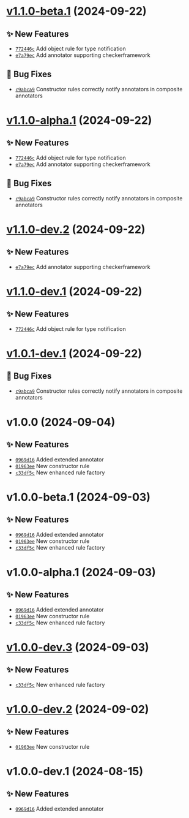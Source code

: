 # [v1.1.0-beta.1](https://github.com/lengors/js2pets/compare/v1.0.0...v1.1.0-beta.1) (2024-09-22)

## ✨ New Features
- [`772446c`](https://github.com/lengors/js2pets/commit/772446c)  Add object rule for type notification 
- [`e7a79ec`](https://github.com/lengors/js2pets/commit/e7a79ec)  Add annotator supporting checkerframework 

## 🐛 Bug Fixes
- [`c9abca9`](https://github.com/lengors/js2pets/commit/c9abca9)  Constructor rules correctly notify annotators in composite annotators

# [v1.1.0-alpha.1](https://github.com/lengors/js2pets/compare/v1.0.0...v1.1.0-alpha.1) (2024-09-22)

## ✨ New Features
- [`772446c`](https://github.com/lengors/js2pets/commit/772446c)  Add object rule for type notification 
- [`e7a79ec`](https://github.com/lengors/js2pets/commit/e7a79ec)  Add annotator supporting checkerframework 

## 🐛 Bug Fixes
- [`c9abca9`](https://github.com/lengors/js2pets/commit/c9abca9)  Constructor rules correctly notify annotators in composite annotators

# [v1.1.0-dev.2](https://github.com/lengors/js2pets/compare/v1.1.0-dev.1...v1.1.0-dev.2) (2024-09-22)

## ✨ New Features
- [`e7a79ec`](https://github.com/lengors/js2pets/commit/e7a79ec)  Add annotator supporting checkerframework

# [v1.1.0-dev.1](https://github.com/lengors/js2pets/compare/v1.0.1-dev.1...v1.1.0-dev.1) (2024-09-22)

## ✨ New Features
- [`772446c`](https://github.com/lengors/js2pets/commit/772446c)  Add object rule for type notification

# [v1.0.1-dev.1](https://github.com/lengors/js2pets/compare/v1.0.0...v1.0.1-dev.1) (2024-09-22)

## 🐛 Bug Fixes
- [`c9abca9`](https://github.com/lengors/js2pets/commit/c9abca9)  Constructor rules correctly notify annotators in composite annotators

# v1.0.0 (2024-09-04)

## ✨ New Features
- [`0969d16`](https://github.com/lengors/js2pets/commit/0969d16)  Added extended annotator 
- [`01963ee`](https://github.com/lengors/js2pets/commit/01963ee)  New constructor rule 
- [`c33df5c`](https://github.com/lengors/js2pets/commit/c33df5c)  New enhanced rule factory

# v1.0.0-beta.1 (2024-09-03)

## ✨ New Features
- [`0969d16`](https://github.com/lengors/js2pets/commit/0969d16)  Added extended annotator 
- [`01963ee`](https://github.com/lengors/js2pets/commit/01963ee)  New constructor rule 
- [`c33df5c`](https://github.com/lengors/js2pets/commit/c33df5c)  New enhanced rule factory

# v1.0.0-alpha.1 (2024-09-03)

## ✨ New Features
- [`0969d16`](https://github.com/lengors/js2pets/commit/0969d16)  Added extended annotator 
- [`01963ee`](https://github.com/lengors/js2pets/commit/01963ee)  New constructor rule 
- [`c33df5c`](https://github.com/lengors/js2pets/commit/c33df5c)  New enhanced rule factory

# [v1.0.0-dev.3](https://github.com/lengors/js2pets/compare/v1.0.0-dev.2...v1.0.0-dev.3) (2024-09-03)

## ✨ New Features
- [`c33df5c`](https://github.com/lengors/js2pets/commit/c33df5c)  New enhanced rule factory

# [v1.0.0-dev.2](https://github.com/lengors/js2pets/compare/v1.0.0-dev.1...v1.0.0-dev.2) (2024-09-02)

## ✨ New Features
- [`01963ee`](https://github.com/lengors/js2pets/commit/01963ee)  New constructor rule

# v1.0.0-dev.1 (2024-08-15)

## ✨ New Features
- [`0969d16`](https://github.com/lengors/js2pets/commit/0969d16)  Added extended annotator
